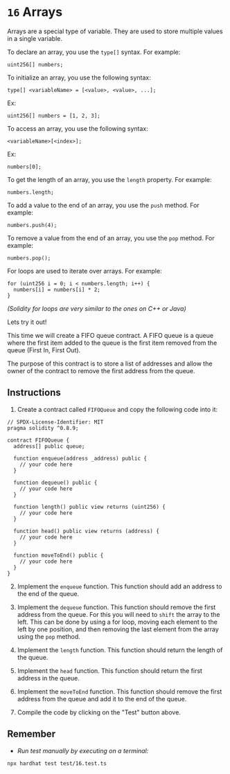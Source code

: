# `16` Arrays

Arrays are a special type of variable. They are used to store multiple values in a single variable.

To declare an array, you use the `type[]` syntax. For example:

```solidity
uint256[] numbers;
```

To initialize an array, you use the following syntax:

```solidity
type[] <variableName> = [<value>, <value>, ...];
```

Ex:

```solidity
uint256[] numbers = [1, 2, 3];
```

To access an array, you use the following syntax:

```solidity
<variableName>[<index>];
```

Ex:

```solidity
numbers[0];
```

To get the length of an array, you use the `length` property. For example:

```solidity
numbers.length;
```

To add a value to the end of an array, you use the `push` method. For example:

```solidity
numbers.push(4);
```

To remove a value from the end of an array, you use the `pop` method. For example:

```solidity
numbers.pop();
```

For loops are used to iterate over arrays. For example:

```solidity
for (uint256 i = 0; i < numbers.length; i++) {
  numbers[i] = numbers[i] * 2;
}
```

_(Solidity for loops are very similar to the ones on C++ or Java)_

Lets try it out!

This time we will create a FIFO queue contract. A FIFO queue is a queue where the first item added to the queue is the first item removed from the queue (First In, First Out).

The purpose of this contract is to store a list of addresses and allow the owner of the contract to remove the first address from the queue.

## Instructions

1. Create a contract called `FIFOQueue` and copy the following code into it:

```solidity
// SPDX-License-Identifier: MIT
pragma solidity ^0.8.9;

contract FIFOQueue {
  address[] public queue;

  function enqueue(address _address) public {
    // your code here
  }

  function dequeue() public {
    // your code here
  }

  function length() public view returns (uint256) {
    // your code here
  }

  function head() public view returns (address) {
    // your code here
  }

  function moveToEnd() public {
    // your code here
  }
}

```

2. Implement the `enqueue` function. This function should add an address to the end of the queue.

3. Implement the `dequeue` function. This function should remove the first address from the queue. For this you will need to `shift` the array to the left. This can be done by using a for loop, moving each element to the left by one position, and then removing the last element from the array using the `pop` method.

4. Implement the `length` function. This function should return the length of the queue.

5. Implement the `head` function. This function should return the first address in the queue.

6. Implement the `moveToEnd` function. This function should remove the first address from the queue and add it to the end of the queue.

7. Compile the code by clicking on the "Test" button above.

## Remember

- _Run test manually by executing on a terminal:_

```shell
npx hardhat test test/16.test.ts
```
